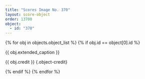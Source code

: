 ```yaml
---
title: "Scores Image No. 370"
layout: score-object
order: 13700
object:
  - id: "370"
---
```


{% for obj in objects.object_list %}
{% if obj.id == object[0].id %}

{{ obj.extended_caption }}

{{ obj.credit }} {.object-credit}

{% endif %}
{% endfor %}
